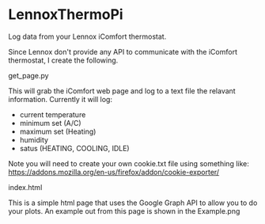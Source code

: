 LennoxThermoPi
==============

Log data from your Lennox iComfort thermostat.

Since Lennox don't provide any API to communicate with the iComfort thermostat, I create the following.

get_page.py

This will grab the iComfort web page and log to a text file the relavant information. 
Currently it will log:

- current temperature
- minimum set (A/C)
- maximum set (Heating)
- humidity
- satus (HEATING, COOLING, IDLE)

Note you will need to create your own cookie.txt file using something like:
https://addons.mozilla.org/en-us/firefox/addon/cookie-exporter/

index.html

This is a simple html page that uses the Google Graph API to allow you to do your plots.
An example out from this page is shown in the Example.png